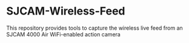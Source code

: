 # SJCAM-Wireless-Feed
This repository provides tools to capture the wireless live feed from an SJCAM 4000 Air WiFi-enabled action camera
